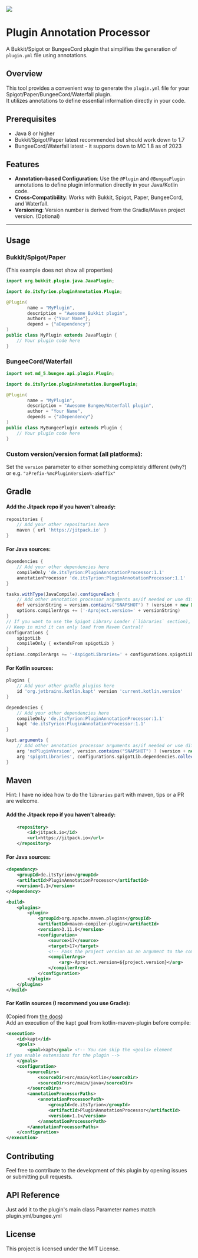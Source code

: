 [![](https://jitpack.io/v/de.itsTyrion/PluginAnnotationProcessor.svg)](https://jitpack.io/#de.itsTyrion/PluginAnnotationProcessor)
# Plugin Annotation Processor


A Bukkit/Spigot or BungeeCord plugin that simplifies the generation of `plugin.yml` file using annotations.

## Overview

This tool provides a convenient way to generate the `plugin.yml` file for your Spigot/Paper/BungeeCord/Waterfall plugin.  
It utilizes annotations to define essential information directly in your code.

## Prerequisites
- Java 8 or higher
- Bukkit/Spigot/Paper latest recommended but should work down to 1.7
- BungeeCord/Waterfall latest - it supports down to MC 1.8 as of 2023

## Features
- **Annotation-based Configuration**: Use the `@Plugin` and `@BungeePlugin` annotations to define plugin information directly in your Java/Kotlin code.
- **Cross-Compatibility**: Works with Bukkit, Spigot, Paper, BungeeCord, and Waterfall.
- **Versioning**: Version number is derived from the Gradle/Maven project version. (Optional)

---
## Usage

### Bukkit/Spigot/Paper
(This example does not show all properties)
```java
import org.bukkit.plugin.java.JavaPlugin;

import de.itsTyrion.pluginAnnotation.Plugin;

@Plugin(
        name = "MyPlugin",
        description = "Awesome Bukkit plugin",
        authors = {"Your Name"},
        depend = {"aDependency"}
)
public class MyPlugin extends JavaPlugin {
    // Your plugin code here
}
```

### BungeeCord/Waterfall
```java
import net.md_5.bungee.api.plugin.Plugin;

import de.itsTyrion.pluginAnnotation.BungeePlugin;

@Plugin(
        name = "MyPlugin",
        description = "Awesome Bungee/Waterfall plugin",
        author = "Your Name",
        depends = {"aDependency"}
)
public class MyBungeePlugin extends Plugin {
    // Your plugin code here
}
```
### Custom version/version format (all platforms):
Set the `version` parameter to either something completely different (why?) or e.g. `"aPrefix-%mcPluginVersion%-aSuffix"` 
## Gradle
#### Add the Jitpack repo if you haven't already:
```groovy
repositories {
    // Add your other repositories here
    maven { url 'https://jitpack.io' }
}
```
#### For Java sources:
```groovy
dependencies {
    // Add your other dependencies here
    compileOnly 'de.itsTyrion:PluginAnnotationProcessor:1.1'
    annotationProcessor 'de.itsTyrion:PluginAnnotationProcessor:1.1'
}

tasks.withType(JavaCompile).configureEach {
    // Add other annotation processor arguments as/if needed or use different values, this is just what I use.
    def versionString = version.contains("SNAPSHOT") ? (version + new Date().format('yyyyMMdd_HHmm')) : version
    options.compilerArgs += ('-Aproject.version=' + versionString)
}
// If you want to use the Spigot Library Loader (`libraries` section), add this and change `compileOnly` to `spigotLib`. 
// Keep in mind it can only load from Maven Central!
configurations {
    spigotLib
    compileOnly { extendsFrom spigotLib }
}
options.compilerArgs += '-AspigotLibraries=' + configurations.spigotLib.dependencies.collect { "$it.group:$it.name:$it.version" }
```
#### For Kotlin sources:
```groovy
plugins {
    // Add your other gradle plugins here
    id 'org.jetbrains.kotlin.kapt' version 'current.kotlin.version'
}

dependencies {
    // Add your other dependencies here
    compileOnly 'de.itsTyrion:PluginAnnotationProcessor:1.1'
    kapt 'de.itsTyrion:PluginAnnotationProcessor:1.1'
}

kapt.arguments {
    // Add other annotation processor arguments as/if needed or use different values, this is just what I use.
    arg 'mcPluginVersion', version.contains("SNAPSHOT") ? (version + new Date().format('yyyyMMdd_HHmm')) : version
    arg 'spigotLibraries', configurations.spigotLib.dependencies.collect { "$it.group:$it.name:$it.version" }.join(';')
}
```

## Maven
Hint: I have no idea how to do the `libraries` part with maven, tips or a PR are welcome.
#### Add the Jitpack repo if you haven't already:
```xml
    <repository>
        <id>jitpack.io</id>
        <url>https://jitpack.io</url>
    </repository>
```
#### For Java sources:
```xml
<dependency>
    <groupId>de.itsTyrion</groupId>
    <artifactId>PluginAnnotationProcessor</artifactId>
    <version>1.1</version>
</dependency>
```
```xml
<build>
    <plugins>
        <plugin>
            <groupId>org.apache.maven.plugins</groupId>
            <artifactId>maven-compiler-plugin</artifactId>
            <version>3.11.0</version>
            <configuration>
                <source>17</source>
                <target>17</target>
                <!-- Pass the project version as an argument to the compiler -->
                <compilerArgs>
                    <arg>-Aproject.version=${project.version}</arg>
                </compilerArgs>
            </configuration>
        </plugin>
    </plugins>
</build>
```
#### For Kotlin sources (I recommend you use Gradle):  
(Copied from [the docs](https://kotlinlang.org/docs/kapt.html#use-in-maven))  
Add an execution of the kapt goal from kotlin-maven-plugin before compile:
```xml
<execution>
    <id>kapt</id>
    <goals>
        <goal>kapt</goal> <!-- You can skip the <goals> element
if you enable extensions for the plugin -->
    </goals>
    <configuration>
        <sourceDirs>
            <sourceDir>src/main/kotlin</sourceDir>
            <sourceDir>src/main/java</sourceDir>
        </sourceDirs>
        <annotationProcessorPaths>
            <annotationProcessorPath>
                <groupId>de.itsTyrion</groupId>
                <artifactId>PluginAnnotationProcessor</artifactId>
                <version>1.1</version>
            </annotationProcessorPath>
        </annotationProcessorPaths>
    </configuration>
</execution>
```

## Contributing
Feel free to contribute to the development of this plugin by opening issues or submitting pull requests.

## API Reference
Just add it to the plugin's main class
Parameter names match plugin.yml/bungee.yml

## License
This project is licensed under the MIT License.